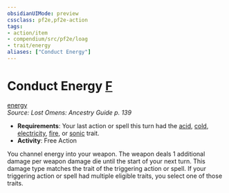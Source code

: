 ```yaml
---
obsidianUIMode: preview
cssclass: pf2e,pf2e-action
tags:
- action/item
- compendium/src/pf2e/loag
- trait/energy
aliases: ["Conduct Energy"]
---
```

# Conduct Energy [F](/rules/core-rulebook/chapter-9-playing-the-game.md#Actions "Free Action")
[energy](/rules/traits/energy-loag.md)  
*Source: Lost Omens: Ancestry Guide p. 139*  


- **Requirements**: Your last action or spell this turn had the [acid](/rules/traits/acid.md), [cold](/rules/traits/cold.md), [electricity](/rules/traits/electricity.md), [fire](/rules/traits/fire.md), or [sonic](/rules/traits/sonic.md) trait.
- **Activity**: Free Action

You channel energy into your weapon. The weapon deals 1 additional damage per weapon damage die until the start of your next turn. This damage type matches the trait of the triggering action or spell. If your triggering action or spell had multiple eligible traits, you select one of those traits.
